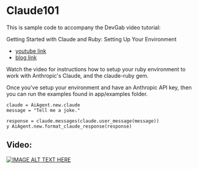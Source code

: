 # Claude101

This is sample code to accompany the DevGab video tutorial: 

Getting Started with Claude and Ruby: Setting Up Your Environment
- [youtube link](https://www.youtube.com/watch?v=cH-985gB2MY)
- [blog link](https://www.devgab.com/guides/getting-started-with-claude-and-ruby/)

Watch the video for instructions how to setup your ruby environment to work with Anthropic's Claude, and the claude-ruby gem.

Once you've setup your environment and have an Anthropic API key, then you can run the examples found in app/examples folder.

    claude = AiAgent.new.claude
    message = "Tell me a joke."

    response = claude.messages(claude.user_message(message))
    y AiAgent.new.format_claude_response(response)

## Video:

[![IMAGE ALT TEXT HERE](https://img.youtube.com/vi/cH-985gB2MY/hqdefault.jpg)](https://www.youtube.com/watch?v=cH-985gB2MY)
